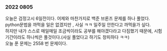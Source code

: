 ### 2022 0805

오늘은 검정고시 6일전이다.
어제와 마찬가지로 백준 브론즈 문제를 하나 풀었다.   
python문법을 까먹을 일은 없겠지만 , 사실 ㅋㅋ 일주일 안한다고 까먹을가 싶다.  
하지만 내가 스스로 매일매일 조금씩이라도 공부를 해야겠다라고 다짐했기 때문에,   시험기간이라도 하나씩은 풀것이다.(사실 풀었다고 하기도 창피하다 ㅋㅋ)  
오늘 푼 문제는 2558 번 문제이다.  
